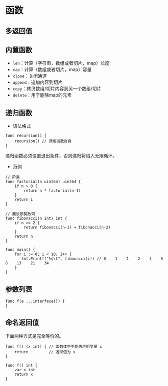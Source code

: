 # 函数

## 多返回值

## 内置函数

* `len`：计算（字符串，数组或者切片，map）长度
* `cap`：计算（数组或者切片，map）容量
* `close`：关闭通道
* `append`：追加内容到切片
* `copy`：拷贝数组/切片内容到另一个数组/切片
* `delete`：用于删除map的元素

## 递归函数

* 语法格式

```golang
func recursion() {
    recursion() // 调用函数自身
}
```

递归函数必须设置退出条件，否则递归将陷入无限循环。

* 范例

```golang
// 阶乘
func factorial(n uint64) uint64 {
    if n > 0 {
        return n * factorial(n-1)
    }
    return 1
}

// 斐波那契数列
func fibonacci(n int) int {
    if n >= 2 {
        return fibonacci(n-1) + fibonacci(n-2)
    }
    return n
}

func main() {
    for i := 0; i < 10; i++ {
       fmt.Printf("%d\t", fibonacci(i)) // 0    1    1    2    3    5    8    13    21    34
    }
}
```

## 参数列表

```golang
func f(a ...interface{}) {
}
```

## 命名返回值

下面两种方式是完全等价的。

```golang
func f() (x int) { // 函数体中不能再声明变量 x
    return         // 返回值为 x
}
```

```golang
func f() int {
    var x int
    return x
}
```
